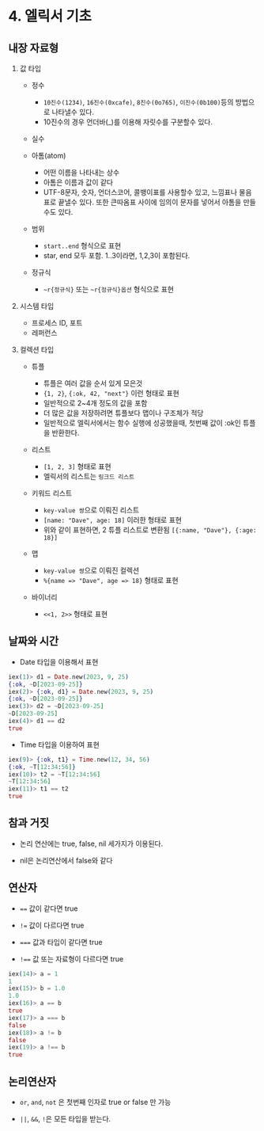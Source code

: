 # 4. 엘릭서 기초

## 내장 자료형

1. 값 타입

    * 정수
        
        + `10진수(1234)`, `16진수(0xcafe)`, `8진수(0o765)`, `이진수(0b100)`등의 방법으로 나타낼수 있다.
        + 10진수의 경우 언더바(_)를 이용해 자릿수를 구분할수 있다.        

    * 실수

    * 아톰(atom)

        + 어떤 이름을 나타내는 상수
        + 아톰은 이름과 값이 같다
        + UTF-8문자, 숫자, 언더스코어, 콜뱅이표를 사용할수 있고, 느낌표나 물음표로 끝낼수 있다. 또한 큰따옴표 사이에 임의이 문자를 넣어서 아톰을 만들수도 있다.

    * 범위

        + `start..end` 형식으로 표현
        + star, end 모두 포함. 1..3이라면, 1,2,3이 포함된다.

    * 정규식

        + `~r{정규식}` 또는 `~r{정규식}옵션` 형식으로 표현

2. 시스템 타입

    * 프로세스 ID, 포트
    * 레퍼런스

3. 컬렉션 타입

    * 튜플

        + 튜플은 여러 값을 순서 있게 모은것
        + `{1, 2}`, `{:ok, 42, "next"}` 이런 형태로 표현
        + 일반적으로 2~4개 정도의 값을 포함
        + 더 많은 값을 저장하려면 튜플보다 맵이나 구조체가 적당
        + 일반적으로 엘릭서에서는 함수 실행에 성공했을때, 첫번째 값이 :ok인 튜플을 반환한다.

    * 리스트

        + `[1, 2, 3]` 형태로 표현
        + 엘릭서의 리스트는 `링크드 리스트`
    
    + 키워드 리스트

        + `key-value 쌍`으로 이뤄진 리스트
        + `[name: "Dave", age: 18]` 이러한 형태로 표현
        + 위와 같이 표현하면, 2 튜플 리스트로 변환됨 `[{:name, "Dave"}, {:age: 18}]`

    * 맵

        + `key-value 쌍`으로 이뤄진 컬렉션
        + `%{name => "Dave", age => 18}` 형태로 표현

    * 바이너리

        + `<<1, 2>>` 형태로 표현

## 날짜와 시간

* Date 타입을 이용해서 표현

```elixir
iex(1)> d1 = Date.new(2023, 9, 25)
{:ok, ~D[2023-09-25]}
iex(2)> {:ok, d1} = Date.new(2023, 9, 25)
{:ok, ~D[2023-09-25]}
iex(3)> d2 = ~D[2023-09-25]
~D[2023-09-25]
iex(4)> d1 == d2
true
```

* Time 타입을 이용하여 표현

```elixir
iex(9)> {:ok, t1} = Time.new(12, 34, 56)
{:ok, ~T[12:34:56]}
iex(10)> t2 = ~T[12:34:56]
~T[12:34:56]
iex(11)> t1 == t2
true
```

## 참과 거짓

* 논리 연산에는 true, false, nil 세가지가 이용된다.

* nil은 논리연산에서 false와 같다

## 연산자

* `==` 값이 같다면 true

* `!=` 값이 다르다면 true

* `===` 값과 타입이 같다면 true

* `!==` 값 또는 자료형이 다르다면 true

```elixir
iex(14)> a = 1
1
iex(15)> b = 1.0
1.0
iex(16)> a == b
true
iex(17)> a === b
false
iex(18)> a != b
false
iex(19)> a !== b
true
```

## 논리연산자

* `or`, `and`, `not` 은 첫번째 인자로 true or false 만 가능

* `||`, `&&`, `!`은 모든 타입을 받는다.

